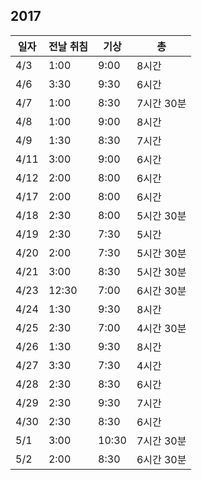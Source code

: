 ## 2017

| 일자 | 전날 취침 | 기상 | 총 |
|---|---|---|---|
| 4/3 | 1:00 | 9:00 | 8시간 |
| 4/6 | 3:30 | 9:30 | 6시간 |
| 4/7 | 1:00 | 8:30 | 7시간 30분 |
| 4/8 | 1:00 | 9:00 | 8시간 |
| 4/9 | 1:30 | 8:30 | 7시간 |
| 4/11 | 3:00 | 9:00 | 6시간 |
| 4/12 | 2:00 | 8:00 | 6시간 |
| 4/17 | 2:00 | 8:00 | 6시간 |
| 4/18 | 2:30 | 8:00 | 5시간 30분 |
| 4/19 | 2:30 | 7:30 | 5시간 |
| 4/20 | 2:00 | 7:30 | 5시간 30분 |
| 4/21 | 3:00 | 8:30 | 5시간 30분 |
| 4/23 | 12:30 | 7:00 | 6시간 30분 |
| 4/24 | 1:30 | 9:30 | 8시간 |
| 4/25 | 2:30 | 7:00 | 4시간 30분 |
| 4/26 | 1:30 | 9:30 | 8시간 |
| 4/27 | 3:30 | 7:30 | 4시간 |
| 4/28 | 2:30 | 8:30 | 6시간 |
| 4/29 | 2:30 | 9:30 | 7시간 |
| 4/30 | 2:30 | 8:30 | 6시간 |
| 5/1 | 3:00 | 10:30 | 7시간 30분 |
| 5/2 | 2:00 | 8:30 | 6시간 30분 |
